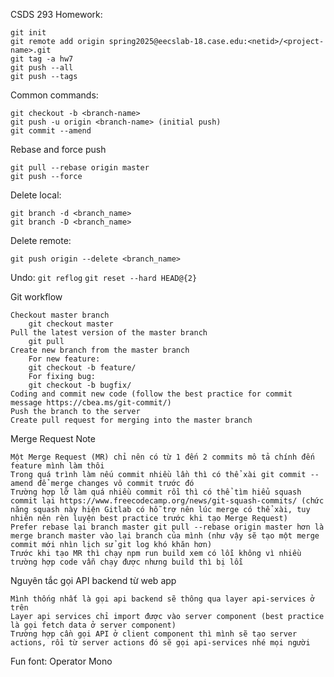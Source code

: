 CSDS 293 Homework:

    git init
    git remote add origin spring2025@eecslab-18.case.edu:<netid>/<project-name>.git
    git tag -a hw7
    git push --all
    git push --tags


Common commands:

    git checkout -b <branch-name>
    git push -u origin <branch-name> (initial push)
    git commit --amend
    
Rebase and force push

    git pull --rebase origin master
    git push --force

Delete local:

    git branch -d <branch_name>
    git branch -D <branch_name>

Delete remote:

    git push origin --delete <branch_name>

Undo:
    `git reflog`
    `git reset --hard HEAD@{2}`

Git workflow

    Checkout master branch
        git checkout master
    Pull the latest version of the master branch
        git pull
    Create new branch from the master branch
        For new feature:
        git checkout -b feature/
        For fixing bug:
        git checkout -b bugfix/
    Coding and commit new code (follow the best practice for commit message https://cbea.ms/git-commit/)
    Push the branch to the server
    Create pull request for merging into the master branch

Merge Request Note

    Một Merge Request (MR) chỉ nên có từ 1 đến 2 commits mô tả chính đến feature mình làm thôi
    Trong quá trình làm nếu commit nhiều lần thì có thể xài git commit --amend để merge changes vô commit trước đó
    Trường hợp lỡ làm quá nhiều commit rồi thì có thể tìm hiểu squash commit lại https://www.freecodecamp.org/news/git-squash-commits/ (chức năng squash này hiện Gitlab có hỗ trợ nên lúc merge có thể xài, tuy nhiên nên rèn luyện best practice trước khi tạo Merge Request)
    Prefer rebase lại branch master git pull --rebase origin master hơn là merge branch master vào lại branch của mình (như vậy sẽ tạo một merge commit mới nhìn lịch sử git log khó khăn hơn)
    Trước khi tạo MR thì chạy npm run build xem có lỗi không vì nhiều trường hợp code vẫn chạy được nhưng build thì bị lỗi

Nguyên tắc gọi API backend từ web app

    Mình thống nhất là gọi api backend sẽ thông qua layer api-services ở trên
    Layer api services chỉ import được vào server component (best practice là gọi fetch data ở server component)
    Trường hợp cần gọi API ở client component thì mình sẽ tạo server actions, rồi từ server actions đó sẽ gọi api-services nhé mọi người

Fun font: Operator Mono
